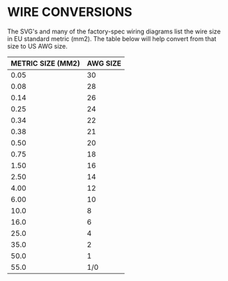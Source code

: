 # WIRE CONVERSIONS

The SVG's and many of the factory-spec wiring diagrams list the wire size in EU standard metric (mm2). The table below will help convert from that size to US AWG size.

| METRIC SIZE (MM2) | AWG SIZE |
| :---------------- | :------- |
| 0.05 | 30 |
| 0.08 | 28 |
| 0.14 | 26 |
| 0.25 | 24 |
| 0.34 | 22 |
| 0.38 | 21 |
| 0.50 | 20 |
| 0.75 | 18 |
| 1.50 | 16 |
| 2.50 | 14 |
| 4.00 | 12 |
| 6.00 | 10 |
| 10.0 | 8  |
| 16.0 | 6  |
| 25.0 | 4  |
| 35.0 | 2  |
| 50.0 | 1  |
| 55.0 | 1/0|
